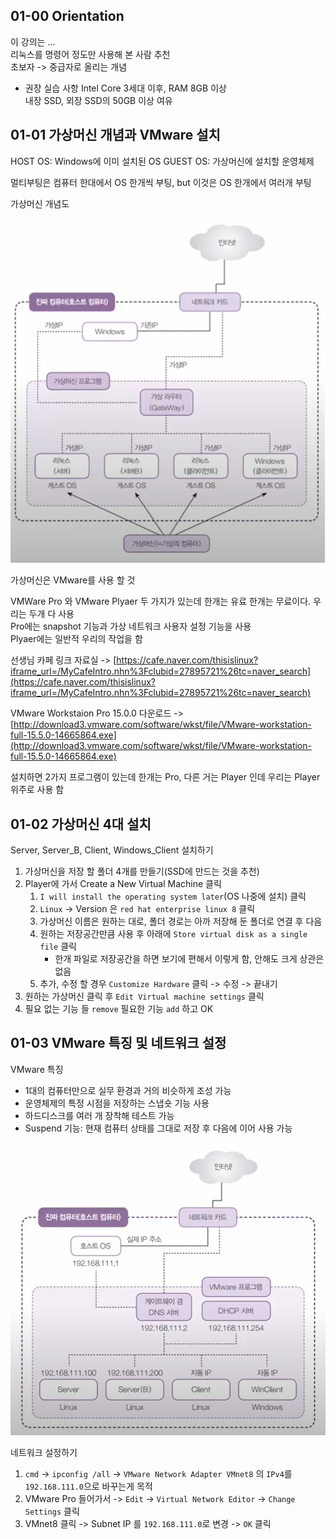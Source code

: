 ## 01-00 Orientation

이 강의는 ...  
리눅스를 명령어 정도만 사용해 본 사람 추천  
초보자 -> 중급자로 올리는 개념

- 권장 실습 사항
    Intel Core 3세대 이후, RAM 8GB 이상  
    내장 SSD, 외장 SSD의 50GB 이상 여유

## 01-01 가상머신 개념과 VMware 설치

HOST OS: Windows에 이미 설치된 OS
GUEST OS: 가상머신에 설치할 운영체제

멀티부팅은 컴퓨터 한대에서 OS 한개씩 부팅, but 이것은 OS 한개에서 여러개 부팅

가상머신 개념도

![가상머신 개념](./assets/01%20가상머신%20개념.png)

가상머신은 VMware를 사용 할 것

VMWare Pro 와 VMware Plyaer 두 가지가 있는데 한개는 유료 한개는 무료이다.
우리는 두개 다 사용  
Pro에는 snapshot 기능과 가상 네트워크 사용자 설정 기능을 사용  
Plyaer에는 일반적 우리의 작업을 함

선생님 카페 링크 자료실 -> [https://cafe.naver.com/thisislinux?iframe_url=/MyCafeIntro.nhn%3Fclubid=27895721%26tc=naver_search](https://cafe.naver.com/thisislinux?iframe_url=/MyCafeIntro.nhn%3Fclubid=27895721%26tc=naver_search)

VMware Workstaion Pro 15.0.0 다운로드 -> [http://download3.vmware.com/software/wkst/file/VMware-workstation-full-15.5.0-14665864.exe](http://download3.vmware.com/software/wkst/file/VMware-workstation-full-15.5.0-14665864.exe)

설치하면 2가지 프로그램이 있는데 한개는 Pro, 다른 거는 Player 인데 우리는 Player 위주로 사용 함

## 01-02 가상머신 4대 설치

Server, Server_B, Client, Windows_Client 설치하기

1. 가상머신을 저장 할 폴더 4개를 만들기(SSD에 만드는 것을 추천)
2. Player에 가서 Create a New Virtual Machine 클릭
    1. ```I will install the operating system later```(OS 나중에 설치) 클릭
    2. ```Linux``` -> Version 은 ```red hat enterprise linux 8``` 클릭
    3. 가상머신 이름은 원하는 대로, 폴더 경로는 아까 저장해 둔 폴더로 연결 후 다음
    4. 원하는 저장공간만큼 사용 후 아래에 ```Store virtual disk as a single file``` 클릭
       - 한개 파일로 저장공간을 하면 보기에 편해서 이렇게 함, 안해도 크게 상관은 없음
    5. 추가, 수정 할 경우 ```Customize Hardware``` 클릭 -> 수정 -> 끝내기
3. 원하는 가상머신 클릭 후 ```Edit Virtual machine settings``` 클릭
4. 필요 없는 기능 들 ```remove``` 필요한 기능 ```add``` 하고 OK

## 01-03 VMware 특징 및 네트워크 설정

VMware 특징

- 1대의 컴퓨터만으로 실무 환경과 거의 비슷하게 조성 가능
- 운영체제의 특정 시점을 저장하는 스냅숏 기능 사용
- 하드디스크를 여러 개 장착해 테스트 가능
- Suspend 기능: 현재 컴퓨터 상태를 그대로 저장 후 다음에 이어 사용 가능

![가상머신 IP 주소 개념](./assets/01%20가상머신%20IP%20주소.png)

네트워크 설정하기

1. ```cmd``` -> ```ipconfig /all``` -> ```VMware Network Adapter VMnet8``` 의 ```IPv4```를 ```192.168.111.0```으로 바꾸는게 목적
2. VMware Pro 들어가서 -> ```Edit``` -> ````Virtual Network Editor```` -> ```Change Settings``` 클릭
3. VMnet8 클릭 -> Subnet IP 를 ```192.168.111.0```로 변경 -> ```OK``` 클릭